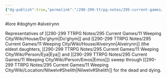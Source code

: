 ```yaml
---
{"dg-publish":true,"permalink":"/290-299-ttrpg-notes/295-current-games/11-weeping-city/wiki/lore/dead-carts/"}
---
```



#lore #doghym #alveirynn 

Representatives of [[290-299 TTRPG Notes/295 Current Games/11 Weeping City/Wiki/House/Do'ghym\|Do'ghym]] and [[290-299 TTRPG Notes/295 Current Games/11 Weeping City/Wiki/House/Alveirynn\|Alveirynn]] (the eldest daughters, [[290-299 TTRPG Notes/295 Current Games/11 Weeping City/Wiki/Person/Eya\|Eya]] and [[290-299 TTRPG Notes/295 Current Games/11 Weeping City/Wiki/Person/Emos\|Emos]]) sweep through [[290-299 TTRPG Notes/295 Current Games/11 Weeping City/Wiki/Location/Nilwelv#Shelith\|Nilwelv#Shelith]] for the dead and dying.